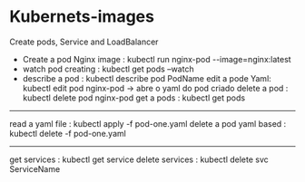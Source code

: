 # Kubernets-images
Create pods, Service and LoadBalancer


- Create a pod Nginx image : kubectl run nginx-pod --image=nginx:latest
- watch pod creating : kubectl get pods –watch
- describe a pod :  kubectl describe pod  PodName
edit a pode Yaml: kubectl edit pod nginx-pod   -> abre o yaml do pod criado
delete a pod :    kubectl delete pod nginx-pod
get a pods : kubectl get pods

--------
read a yaml file : kubectl apply -f pod-one.yaml
delete a pod yaml based : kubectl delete -f pod-one.yaml


--------
get services :  kubectl get service
delete services : kubectl delete svc ServiceName



